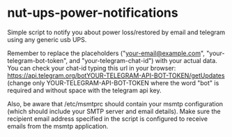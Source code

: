 # nut-ups-power-notifications
Simple script to notify you about power loss/restored by email and telegram using any generic usb UPS.

Remember to replace the placeholders ("your-email@example.com", "your-telegram-bot-token", and "your-telegram-chat-id") with your actual data. You can check your chat-id typing this url in your browser: https://api.telegram.org/botYOUR-TELEGRAM-API-BOT-TOKEN/getUpdates (change only YOUR-TELEGRAM-API-BOT-TOKEN where the word "bot" is required and without space with the telegram api key.

Also, be aware that /etc/msmtprc should contain your msmtp configuration (which should include your SMTP server and email details). Make sure the recipient email address specified in the script is configured to receive emails from the msmtp application.
